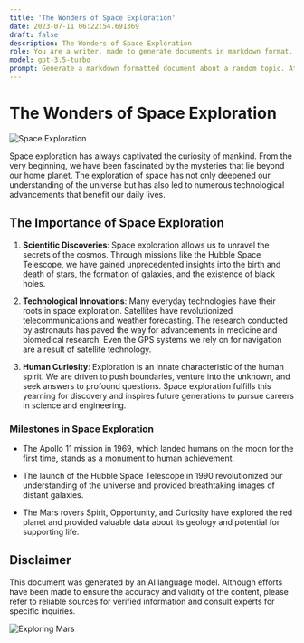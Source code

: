 ```yaml
---
title: 'The Wonders of Space Exploration'
date: 2023-07-11 06:22:54.691369
draft: false
description: The Wonders of Space Exploration
role: You are a writer, made to generate documents in markdown format. It is very important that all of the documents you generate are in valid markdown format.
model: gpt-3.5-turbo
prompt: Generate a markdown formatted document about a random topic. At the bottom, include a disclaimer explaining that the document was generated by you. The first line of the document should be the title. Make sure that the entire document is in proper markdown format, using a mix of various tags to make the document visually appealing.
---
```


# The Wonders of Space Exploration

![Space Exploration](https://www.nasa.gov/sites/default/files/styles/full_width_feature/public/thumbnails/image/pia22486.jpg)

Space exploration has always captivated the curiosity of mankind. From the very beginning, we have been fascinated by the mysteries that lie beyond our home planet. The exploration of space has not only deepened our understanding of the universe but has also led to numerous technological advancements that benefit our daily lives.

## The Importance of Space Exploration

1. **Scientific Discoveries**: Space exploration allows us to unravel the secrets of the cosmos. Through missions like the Hubble Space Telescope, we have gained unprecedented insights into the birth and death of stars, the formation of galaxies, and the existence of black holes.

2. **Technological Innovations**: Many everyday technologies have their roots in space exploration. Satellites have revolutionized telecommunications and weather forecasting. The research conducted by astronauts has paved the way for advancements in medicine and biomedical research. Even the GPS systems we rely on for navigation are a result of satellite technology.

3. **Human Curiosity**: Exploration is an innate characteristic of the human spirit. We are driven to push boundaries, venture into the unknown, and seek answers to profound questions. Space exploration fulfills this yearning for discovery and inspires future generations to pursue careers in science and engineering.

### Milestones in Space Exploration

- The Apollo 11 mission in 1969, which landed humans on the moon for the first time, stands as a monument to human achievement.

- The launch of the Hubble Space Telescope in 1990 revolutionized our understanding of the universe and provided breathtaking images of distant galaxies.

- The Mars rovers Spirit, Opportunity, and Curiosity have explored the red planet and provided valuable data about its geology and potential for supporting life.

## Disclaimer

This document was generated by an AI language model. Although efforts have been made to ensure the accuracy and validity of the content, please refer to reliable sources for verified information and consult experts for specific inquiries.

![Exploring Mars](https://www.nasa.gov/sites/default/files/styles/full_width_feature/public/thumbnails/image/pia23460.jpg)